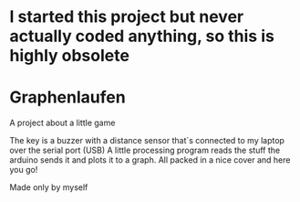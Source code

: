 # I started this project but never actually coded anything, so this is highly obsolete

# Graphenlaufen

A project about a little game

The key is a buzzer with a distance sensor that´s connected to my laptop over the serial port (USB)
A little processing program reads the stuff the arduino sends it and plots it to a graph. All packed in a nice cover and here you go!

Made only by myself
